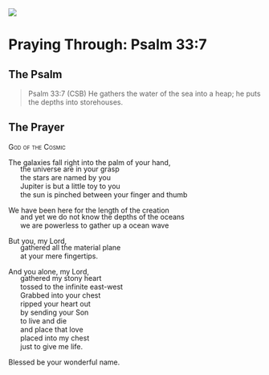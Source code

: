 <img class="intro-right" src="/images/art-paris-psalter.jpg">

<style>
  li {list-style-type: none;}
  p + ul {
    margin-top: -18px;
}
</style>

# Praying Through: Psalm 33:7

## The Psalm

>Psalm 33:7 (CSB)   He gathers the water of the sea into a heap; he puts the depths into storehouses.

## The Prayer

<div style="font-variant: small-caps;">God of the Cosmic</div>

The galaxies fall right into the palm of your hand,
* the universe are in your grasp
* the stars are named by you
* Jupiter is but a little toy to you
* the sun is pinched between your finger and thumb

We have been here for the length of the creation
* and yet we do not know the depths of the oceans
* we are powerless to gather up a ocean wave

But you, my Lord,
* gathered all the material plane
* at your mere fingertips.

And you alone, my Lord,
* gathered my stony heart
* tossed to the infinite east-west
* Grabbed into your chest
* ripped your heart out
* by sending your Son
* to live and die
* and place that love
* placed into my chest
* just to give me life.

Blessed be your wonderful name.
